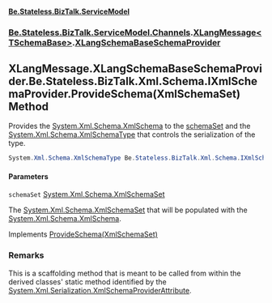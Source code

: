 #### [Be.Stateless.BizTalk.ServiceModel](README.md 'README')
### [Be.Stateless.BizTalk.ServiceModel.Channels](Be.Stateless.BizTalk.ServiceModel.Channels.md 'Be.Stateless.BizTalk.ServiceModel.Channels').[XLangMessage&lt;TSchemaBase&gt;](XLangMessage_TSchemaBase_.md 'Be.Stateless.BizTalk.ServiceModel.Channels.XLangMessage<TSchemaBase>').[XLangSchemaBaseSchemaProvider](XLangMessage_TSchemaBase_.XLangSchemaBaseSchemaProvider.md 'Be.Stateless.BizTalk.ServiceModel.Channels.XLangMessage<TSchemaBase>.XLangSchemaBaseSchemaProvider')

## XLangMessage<TSchemaBase>.XLangSchemaBaseSchemaProvider.Be.Stateless.BizTalk.Xml.Schema.IXmlSchemaProvider.ProvideSchema(XmlSchemaSet) Method

Provides the [System.Xml.Schema.XmlSchema](https://docs.microsoft.com/en-us/dotnet/api/System.Xml.Schema.XmlSchema 'System.Xml.Schema.XmlSchema') to the [schemaSet](XLangMessage_TSchemaBase_.XLangSchemaBaseSchemaProvider.Be.Stateless.BizTalk.Xml.Schema.IXmlSchemaProvider.ProvideSchema(XmlSchemaSet).md#Be.Stateless.BizTalk.ServiceModel.Channels.XLangMessage_TSchemaBase_.XLangSchemaBaseSchemaProvider.Be.Stateless.BizTalk.Xml.Schema.IXmlSchemaProvider.ProvideSchema(System.Xml.Schema.XmlSchemaSet).schemaSet 'Be.Stateless.BizTalk.ServiceModel.Channels.XLangMessage<TSchemaBase>.XLangSchemaBaseSchemaProvider.Be.Stateless.BizTalk.Xml.Schema.IXmlSchemaProvider.ProvideSchema(System.Xml.Schema.XmlSchemaSet).schemaSet') and the [System.Xml.Schema.XmlSchemaType](https://docs.microsoft.com/en-us/dotnet/api/System.Xml.Schema.XmlSchemaType 'System.Xml.Schema.XmlSchemaType') that
controls the serialization of the type.

```csharp
System.Xml.Schema.XmlSchemaType Be.Stateless.BizTalk.Xml.Schema.IXmlSchemaProvider.ProvideSchema(System.Xml.Schema.XmlSchemaSet schemaSet);
```
#### Parameters

<a name='Be.Stateless.BizTalk.ServiceModel.Channels.XLangMessage_TSchemaBase_.XLangSchemaBaseSchemaProvider.Be.Stateless.BizTalk.Xml.Schema.IXmlSchemaProvider.ProvideSchema(System.Xml.Schema.XmlSchemaSet).schemaSet'></a>

`schemaSet` [System.Xml.Schema.XmlSchemaSet](https://docs.microsoft.com/en-us/dotnet/api/System.Xml.Schema.XmlSchemaSet 'System.Xml.Schema.XmlSchemaSet')

The [System.Xml.Schema.XmlSchemaSet](https://docs.microsoft.com/en-us/dotnet/api/System.Xml.Schema.XmlSchemaSet 'System.Xml.Schema.XmlSchemaSet') that will be populated with the [System.Xml.Schema.XmlSchema](https://docs.microsoft.com/en-us/dotnet/api/System.Xml.Schema.XmlSchema 'System.Xml.Schema.XmlSchema').

Implements [ProvideSchema(XmlSchemaSet)](IXmlSchemaProvider.ProvideSchema(XmlSchemaSet).md 'Be.Stateless.BizTalk.Xml.Schema.IXmlSchemaProvider.ProvideSchema(System.Xml.Schema.XmlSchemaSet)')

### Remarks
This is a scaffolding method that is meant to be called from within the derived classes' static method identified
by the [System.Xml.Serialization.XmlSchemaProviderAttribute](https://docs.microsoft.com/en-us/dotnet/api/System.Xml.Serialization.XmlSchemaProviderAttribute 'System.Xml.Serialization.XmlSchemaProviderAttribute').